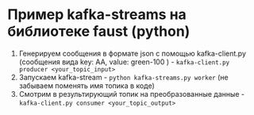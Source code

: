 # Пример kafka-streams на библиотеке faust (python)

1. Генерируем сообщения в формате json с помощью kafka-client.py (сообщения вида key: AA, value: green-100 ) - `kafka-client.py producer <your_topic_input>`
2. Запускаем kafka-stream - `python kafka-streams.py worker` (не забываем поменять имя топика в коде)
3. Смотрим в результирующий топик на преобразованные данные - `kafka-client.py consumer <your_topic_output>`